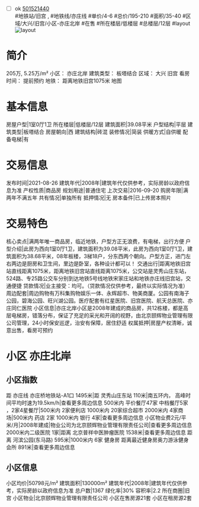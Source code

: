 - [ ] ok [501521440](https://bj.5i5j.com/ershoufang/501521440.html)  
 #地铁站/旧宫 ,  #地铁线/亦庄线
#单价/4-6 #总价/195-210 #面积/35-40   #区域/大兴/旧宫/小区-亦庄北岸 #在售 #所在楼层/低楼层 #总楼层/12层 #layout 
![layout](http://image2a.5i5j.com/bdir/layout/42603.jpg_P5.jpg) 
# 简介 
 205万,  5.25万/m² 
小区： 亦庄北岸
建筑类型： 板塔结合
区域： 大兴 旧宫
看房时间： 提前预约
地铁： 距离地铁旧宫1075米 地图
# 基本信息 
 房屋户型|1室0厅1卫
所在楼层|低楼层/12层
建筑面积|39.08平米
户型结构|平层
建筑类型|板塔结合
房屋朝向|西
建筑结构|砖混
装修情况|简装
供暖方式|自供暖
配备电梯|有
# 交易信息 
 发布时间|2021-08-26
建筑年代|2008年|建筑年代仅供参考，实际房龄以政府信息为准
产权性质|商品房
规划用途|普通住宅
上次交易|2016-09-20
购房年限|满两年不满五年
共有情况|单独所有
抵押情况|无
房本备件|已上传房本照片
# 交易特色 
 核心卖点|满两年唯一商品房，临近地铁，户型方正无浪费，有电梯，出行方便
户型介绍|此房为西向1室0厅1卫，建筑面积为39.08平米，此房为西向1室0厅1卫，建筑面积为38.68平米，08年板楼，3梯18户，分东西两个朝向。户型方正，进门左右两边是厨房和卫生间，里边是卧室，各种设计都可以！
交通出行|距离地铁旧宫站直线距离1075米，距离地铁旧宫站直线距离1075米，公交站是灵秀山庄东站，524路、专25路公交车分别到达地铁5号线地铁宋家庄站和地铁亦庄线旧宫站，交通便捷
贷款情况|业主接受：均可。（贷款情况仅供参考，最终以实际情况为准）
周边配套|周边购物有万科集购物娱乐一体、永辉超市、物美商厦。公园有南海子公园，碧海公园、旺兴湖公园。医疗配套有红星医院、旧宫医院、航天总医院、亦庄同仁医院
小区信息|亦庄北岸小区是2008年建成的商品房，共12栋楼，都是高层电梯房，错落分布，保证了充足的采光和开阔的视野，由北京颐辉物业管理有限公司管理，24小时保安巡逻，治安有保障，居住舒适
权属抵押|房屋产权清晰，诚意出售，看房可预约
# 小区 亦庄北岸
## 小区指数 
 距 亦庄线 亦庄桥地铁站-A1口 1495米|距 灵秀山庄东站 110米|南五环内， 高峰时间平均时速为19.5km/h|查看更多周边信息
500米内 平价餐厅47家
中档餐厅5家 ，2家4星餐厅|500米内 2家便利店
1000米内 20家综合超市
2000米内 4家商场|500米内 药店 2家
1000米内 银行 4家|查看更多周边信息
小区物业费2元/平米/月|2008年建成|物业公司为北京颐辉物业管理有限责任公司|查看更多周边信息
2000米内二级医院 1家|距离 北京普祥中医肿瘤医院  1538米|查看更多周边信息
距离 河滨公园(东马路) 595米|1000米内 6家 健身房
距离最近健身房奥力游泳健身会所 891米|查看更多周边信息
## 小区信息 
 小区均价|50798元/m²
建筑面积|130000m²
建筑年代|2008年|建筑年代仅供参考，实际房龄以政府信息为准
总户数|1367
绿化率|30%
容积率|2.2
所在商圈|旧宫
小区物业|北京颐辉物业管理有限责任公司
小区在售房源21套
小区在租房源2套
